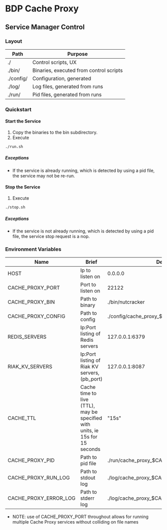 # BDP Cache Proxy #
## Service Manager Control ##
### Layout ###

 Path             | Purpose                                                  
------------------|---------------------------------
 ./               | Control scripts, UX                                      
 ./bin/           | Binaries, executed from control scripts                  
 ./config/        | Configuration, generated                                 
 ./log/           | Log files, generated from runs                           
 ./run/           | Pid files, generated from runs                           

### Quickstart ###
#### Start the Service ####
1. Copy the binaries to the bin subdirectory.
2. Execute
```bash
./run.sh
```
##### Exceptions #####
* If the service is already running, which is detected by using a pid file, the
service may not be re-run.

#### Stop the Service ####
1. Execute
```bash
./stop.sh
```

##### Exceptions #####
* If the service is not already running, which is detected by using a pid file,
the service stop request is a nop.

### Environment Variables ###

 Name                    | Brief                           | Default         
-------------------------|---------------------------------|---------------------
 HOST                    | Ip to listen on                 | 0.0.0.0         
 CACHE_PROXY_PORT        | Port to listen on               | 22122           
 CACHE_PROXY_BIN         | Path to binary                  | ./bin/nutcracker 
 CACHE_PROXY_CONFIG      | Path to config                  | ./config/cache_proxy_$CACHE_PROXY_PORT 
 REDIS_SERVERS           | Ip:Port listing of Redis servers| 127.0.0.1:6379 
 RIAK_KV_SERVERS         | Ip:Port listing of Riak KV servers, (pb_port) | 127.0.0.1:8087 
 CACHE_TTL               | Cache time to live (TTL), may be specified with units, ie 15s for 15 seconds | "15s" 
 CACHE_PROXY_PID         | Path to pid file                | ./run/cache_proxy_$CACHE_PROXY_PORT.pid |
 CACHE_PROXY_RUN_LOG     | Path to stdout log              | ./log/cache_proxy_$CACHE_PROXY_PID.log |
 CACHE_PROXY_ERROR_LOG   | Path to stderr log              | ./log/cache_proxy_$CACHE_PROXY_PID.error.log |

* NOTE: use of CACHE_PROXY_PORT throughout allows for running multiple
Cache Proxy services without colliding on file names
